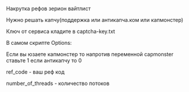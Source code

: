 Накрутка рефов зерион вайтлист

Нужно решать капчу(поддержка или антикапча.ком или капмонстер)

Ключ от сервиса кладите в captcha-key.txt

В самом скрипте Options:

Если вы юзаете капмонстер то напротив переменной capmonster ставьте 1 если антикапчу то 0

ref_code - ваш реф код

number_of_threads - количество потоков
